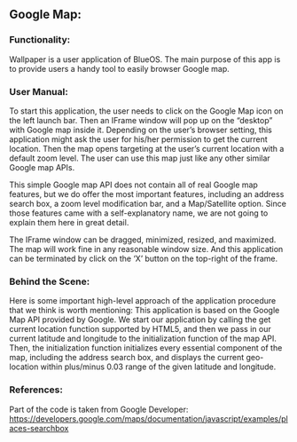 ## Google Map:

### Functionality: 
Wallpaper is a user application of BlueOS. The main purpose of this app is to provide users a handy tool to easily browser Google map.

### User Manual:
To start this application, the user needs to click on the Google Map icon on the left launch bar. Then an IFrame window will pop up on the “desktop” with Google map inside it. Depending on the user’s browser setting, this application might ask the user for his/her permission to get the current location. Then the map opens targeting at the user’s current location with a default zoom level. The user can use this map just like any other similar Google map APIs.

This simple Google map API does not contain all of real Google map features, but we do offer the most important features, including an address search box, a zoom level modification bar, and a Map/Satellite option. Since those features came with a self-explanatory name, we are not going to explain them here in great detail.

The IFrame window can be dragged, minimized, resized, and maximized. The map will work fine in any reasonable window size. And this application can be terminated by click on the ‘X’ button on the top-right of the frame. 

### Behind the Scene:
Here is some important high-level approach of the application procedure that we think is worth mentioning: This application is based on the Google Map API provided by Google. We start our application by calling the get current location function supported by HTML5, and then we pass in our current latitude and longitude to the initialization function of the map API. Then, the initialization function initializes every essential component of the map, including the address search box, and displays the current geo-location within plus/minus 0.03 range of the given latitude and longitude. 

### References:
Part of the code is taken from Google Developer: https://developers.google.com/maps/documentation/javascript/examples/places-searchbox
